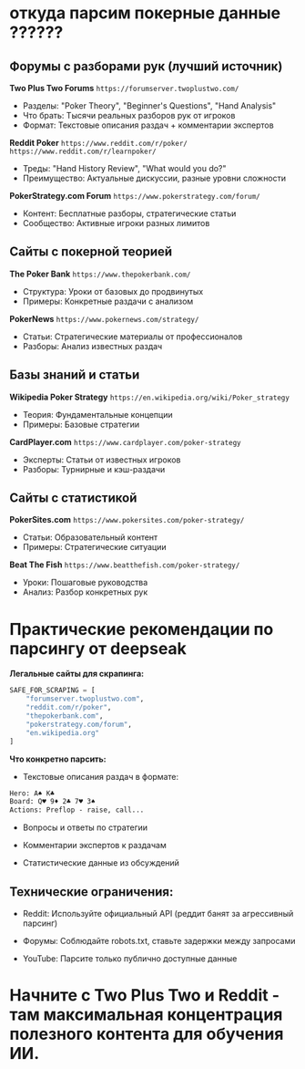 # откуда парсим покерные данные ??????

## Форумы с разборами рук (лучший источник)

**Two Plus Two Forums**
`https://forumserver.twoplustwo.com/` 
- Разделы: "Poker Theory", "Beginner's Questions", "Hand Analysis"
- Что брать: Тысячи реальных разборов рук от игроков
- Формат: Текстовые описания раздач + комментарии экспертов

**Reddit Poker**
`https://www.reddit.com/r/poker/`
`https://www.reddit.com/r/learnpoker/`
- Треды: "Hand History Review", "What would you do?"
- Преимущество: Актуальные дискуссии, разные уровни сложности

**PokerStrategy.com Forum**
`https://www.pokerstrategy.com/forum/`
- Контент: Бесплатные разборы, стратегические статьи
- Сообщество: Активные игроки разных лимитов

## Сайты с покерной теорией

**The Poker Bank**
`https://www.thepokerbank.com/`
- Структура: Уроки от базовых до продвинутых
- Примеры: Конкретные раздачи с анализом

**PokerNews**
`https://www.pokernews.com/strategy/`
- Статьи: Стратегические материалы от профессионалов
- Разборы: Анализ известных раздач

## Базы знаний и статьи

**Wikipedia Poker Strategy**
`https://en.wikipedia.org/wiki/Poker_strategy`
- Теория: Фундаментальные концепции
- Примеры: Базовые стратегии

**CardPlayer.com**
`https://www.cardplayer.com/poker-strategy`
- Эксперты: Статьи от известных игроков
- Разборы: Турнирные и кэш-раздачи

## Сайты с статистикой

**PokerSites.com**
`https://www.pokersites.com/poker-strategy/`
- Статьи: Образовательный контент
- Примеры: Стратегические ситуации

**Beat The Fish**
`https://www.beatthefish.com/poker-strategy/`
- Уроки: Пошаговые руководства
- Анализ: Разбор конкретных рук


# Практические рекомендации по парсингу от deepseak

**Легальные сайты для скрапинга:**
```py
SAFE_FOR_SCRAPING = [
    "forumserver.twoplustwo.com",
    "reddit.com/r/poker",
    "thepokerbank.com", 
    "pokerstrategy.com/forum",
    "en.wikipedia.org"
]
```
**Что конкретно парсить:**
- Текстовые описания раздач в формате:
```txt 
Hero: A♠ K♣
Board: Q♥ 9♦ 2♣ 7♥ 3♠
Actions: Preflop - raise, call...
```

- Вопросы и ответы по стратегии

- Комментарии экспертов к раздачам

- Статистические данные из обсуждений

## Технические ограничения:
- Reddit: Используйте официальный API (реддит банят за агрессивный парсинг)
 
- Форумы: Соблюдайте robots.txt, ставьте задержки между запросами

- YouTube: Парсите только публично доступные данные

# Начните с Two Plus Two и Reddit - там максимальная концентрация полезного контента для обучения ИИ.